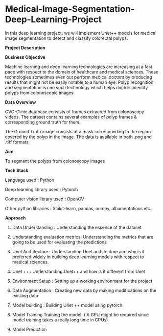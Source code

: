# Medical-Image-Segmentation-Deep-Learning-Project
In this deep learning project, we will implement Unet++ models for medical image segmentation to detect and classify colorectal polyps.

**Project Description**

**Business Objective**

Machine learning and deep learning technologies are increasing at a fast pace with respect to the domain of healthcare and medical sciences. These technologies sometimes even out perform medical doctors by producing results that might not be easily notable to a human eye. Polyp recognition and segmentation is one such technology which helps doctors identify polyps from colonoscopic images.

 

 

**Data Overview**

CVC-Clinic database consists of frames extracted from colonoscopy videos. The dataset contains several examples of polyp frames & corresponding ground truth for them.

The Ground Truth image consists of a mask corresponding to the region covered by the polyp in the image.  The data is available in both .png and .tiff formats

 

 

**Aim**

To segment the polyps from colonoscopy images

 

 

**Tech Stack**

Language used : Python

Deep learning library used : Pytorch

Computer vision library used : OpenCV

Other python libraries :  Scikit-learn, pandas, numpy, albumentations etc.

 

 

**Approach**

1. Data Understanding :
Understanding the essence of the dataset

2. Understanding evaluation metrics:
Understanding the metrics that are going to be used for evaluating the predictions

3. Unet Architecture :
Understanding Unet architecture and why is it preferred widely in building deep learning models with respect to medical sciences.

4. Unet ++ :
Understanding Unet++ and how is it different from Unet

5. Environment Setup :
Setting up a working environment for the project

6. Data Augmentation :
Creating new data by making modifications on the existing data

7. Model building :
Building Unet ++ model using pytorch

8. Model Training
Training the model. ( A GPU might be required since model training takes a really long time in CPUs)

9. Model Prediction

